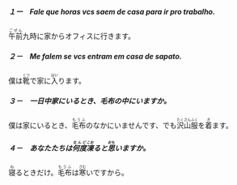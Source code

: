 ##### １ー　Fale que horas vcs saem de casa para ir pro trabalho. 
<ruby>午前<rt>ごぜん</rt></ruby>九時に家からオフィスに行きます。
##### ２－　Me falem se vcs entram em casa de sapato.
僕は<ruby>靴<rt>くつ</rt></ruby>で家に<ruby>入<rt>はい</rt></ruby>ります。
##### ３－　一日中家にいるとき、毛布の中にいますか。
僕は家にいるとき、<ruby>毛布<rt>もうふ</rt></ruby>のなかにいませんです、でも<ruby>沢山<rt>たくさん</rt></ruby><ruby>服<rt>ふく</rt></ruby>を<ruby>着<rt>き</rt></ruby>ます。
##### ４－　あなたたちは<ruby>何度<rt>なんど</rt></ruby><ruby>凍<rt>こお</rt></ruby>ると<ruby>思<rt>おも</rt></ruby>いますか。
<ruby>寝<rt>ね</rt></ruby>るときだけ。<ruby>毛布<rt>もうふ</rt></ruby>は<ruby>寒<rt>さむ</rt></ruby>いですから。


